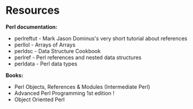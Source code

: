 # Resources


**Perl documentation:**

* perlreftut - Mark Jason Dominus's very short tutorial about references
* perllol - Arrays of Arrays
* perldsc - Data Structure Cookbook
* perlref - Perl references and nested data structures
* perldata - Perl data types

**Books:**

* Perl Objects, References &amp; Modules (Intermediate Perl)
* Advanced Perl Programming 1st edition !
* Object Oriented Perl



